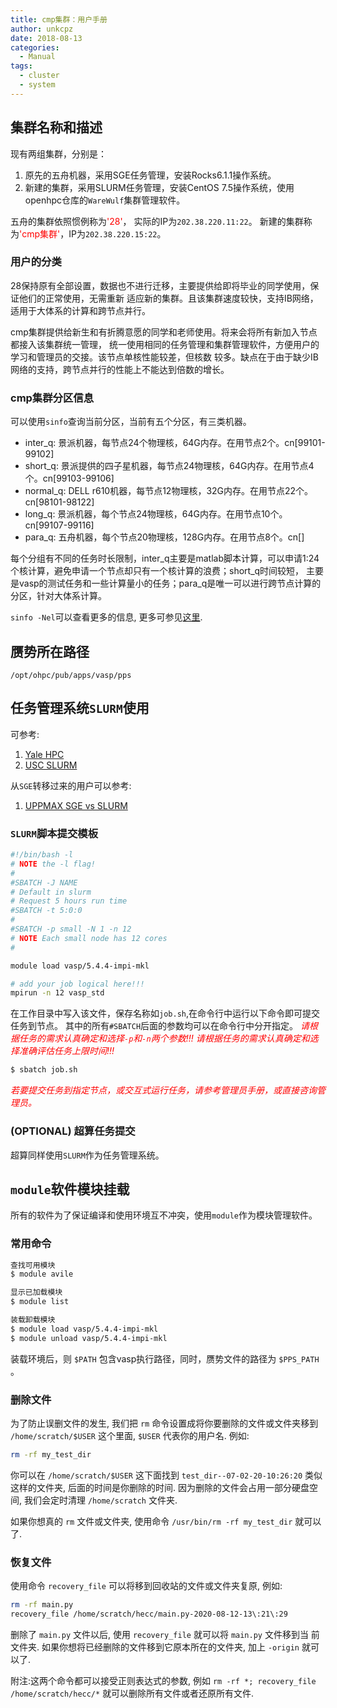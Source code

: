 ```yaml
---
title: cmp集群：用户手册
author: unkcpz
date: 2018-08-13
categories:
  - Manual
tags:
  - cluster
  - system
---
```


## 集群名称和描述
现有两组集群，分别是：
  1. 原先的五舟机器，采用SGE任务管理，安装Rocks6.1.1操作系统。
  2. 新建的集群，采用SLURM任务管理，安装CentOS 7.5操作系统，使用openhpc仓库的`WareWulf`集群管理软件。

<!--more-->

五舟的集群依照惯例称为<span style="color:red">'28'</span>，
实际的IP为`202.38.220.11:22`。
新建的集群称为<span style="color:red">'cmp集群'</span>，IP为`202.38.220.15:22`。

### 用户的分类
28保持原有全部设置，数据也不进行迁移，主要提供给即将毕业的同学使用，保证他们的正常使用，无需重新
适应新的集群。且该集群速度较快，支持IB网络，适用于大体系的计算和跨节点并行。

cmp集群提供给新生和有折腾意愿的同学和老师使用。将来会将所有新加入节点都接入该集群统一管理，
统一使用相同的任务管理和集群管理软件，方便用户的学习和管理员的交接。该节点单核性能较差，但核数
较多。缺点在于由于缺少IB网络的支持，跨节点并行的性能上不能达到倍数的增长。

### cmp集群分区信息
可以使用`sinfo`查询当前分区，当前有五个分区，有三类机器。

- inter_q: 景派机器，每节点24个物理核，64G内存。在用节点2个。cn[99101-99102]
- short_q: 景派提供的四子星机器，每节点24物理核，64G内存。在用节点4个。cn[99103-99106]
- normal_q: DELL r610机器，每节点12物理核，32G内存。在用节点22个。cn[98101-98122]
- long_q: 景派机器，每个节点24物理核，64G内存。在用节点10个。cn[99107-99116]
- para_q: 五舟机器，每个节点20物理核，128G内存。在用节点8个。cn[]

每个分组有不同的任务时长限制，inter_q主要是matlab脚本计算，可以申请1:24个核计算，避免申请一个节点却只有一个核计算的浪费；short_q时间较短，
主要是vasp的测试任务和一些计算量小的任务；para_q是唯一可以进行跨节点计算的分区，针对大体系计算。

`sinfo -Nel`可以查看更多的信息, 更多可参见[这里](http://geco.mines.edu/prototype/manpages/sinfo.html).

## 赝势所在路径
``/opt/ohpc/pub/apps/vasp/pps``

## 任务管理系统`SLURM`使用

可参考:

1. [Yale HPC](https://research.computing.yale.edu/support/hpc/user-guide/slurm)
2. [USC SLURM](https://hpcc.usc.edu/support/documentation/slurm/)

从`SGE`转移过来的用户可以参考:

1. [UPPMAX SGE vs SLURM](https://www.uppmax.uu.se/support/user-guides/sge-vs-slurm-comparison/)

### `SLURM`脚本提交模板
```bash
#!/bin/bash -l
# NOTE the -l flag!
#
#SBATCH -J NAME
# Default in slurm
# Request 5 hours run time
#SBATCH -t 5:0:0
#
#SBATCH -p small -N 1 -n 12
# NOTE Each small node has 12 cores
#

module load vasp/5.4.4-impi-mkl

# add your job logical here!!!
mpirun -n 12 vasp_std
```
在工作目录中写入该文件，保存名称如`job.sh`,在命令行中运行以下命令即可提交任务到节点。
其中的所有`#SBATCH`后面的参数均可以在命令行中分开指定。
<span style="color:red">*请根据任务的需求认真确定和选择`-p`和`-n`两个参数!!!*</span>
<span style="color:red">*请根据任务的需求认真确定和选择准确评估任务上限时间!!!*</span>

```sh
$ sbatch job.sh
```

<span style="color:red">*若要提交任务到指定节点，或交互式运行任务，请参考管理员手册，或直接咨询管理员。*</span>

### (OPTIONAL) 超算任务提交
超算同样使用`SLURM`作为任务管理系统。

## `module`软件模块挂载
所有的软件为了保证编译和使用环境互不冲突，使用`module`作为模块管理软件。

### 常用命令

```bash
查找可用模块
$ module avile

显示已加载模块
$ module list

装载卸载模块
$ module load vasp/5.4.4-impi-mkl
$ module unload vasp/5.4.4-impi-mkl
```

装载环境后，则 ``$PATH`` 包含vasp执行路径，同时，赝势文件的路径为 ``$PPS_PATH`` 。


### 删除文件
为了防止误删文件的发生, 我们把 `rm` 命令设置成将你要删除的文件或文件夹移到 `/home/scratch/$USER` 这个里面, `$USER` 代表你的用户名.
例如:

```bash
rm -rf my_test_dir
```

你可以在 `/home/scratch/$USER` 这下面找到 `test_dir--07-02-20-10:26:20` 类似这样的文件夹, 后面的时间是你删除的时间. 因为删除的文件会占用一部分硬盘空间, 我们会定时清理 `/home/scratch` 文件夹.


如果你想真的 `rm` 文件或文件夹, 使用命令 `/usr/bin/rm -rf my_test_dir` 就可以了.

### 恢复文件
使用命令 ``recovery_file`` 可以将移到回收站的文件或文件夹复原, 例如:

```bash
rm -rf main.py
recovery_file /home/scratch/hecc/main.py-2020-08-12-13\:21\:29
```
删除了 `main.py` 文件以后, 使用 ``recovery_file`` 就可以将 `main.py` 文件移到当
前文件夹. 如果你想将已经删除的文件移到它原本所在的文件夹, 加上 `-origin` 就可以了.

附注:这两个命令都可以接受正则表达式的参数, 例如 ``rm -rf *; recovery_file /home/scratch/hecc/*`` 就可以删除所有文件或者还原所有文件.
